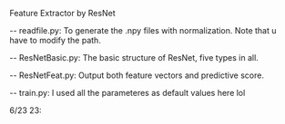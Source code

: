 Feature Extractor by ResNet

-- readfile.py: To generate the .npy files with normalization. Note that u have to modify the path.

-- ResNetBasic.py: The basic structure of ResNet, five types in all.

-- ResNetFeat.py: Output both feature vectors and predictive score.

-- train.py: I used all the parameteres as default values here lol

6/23 23: